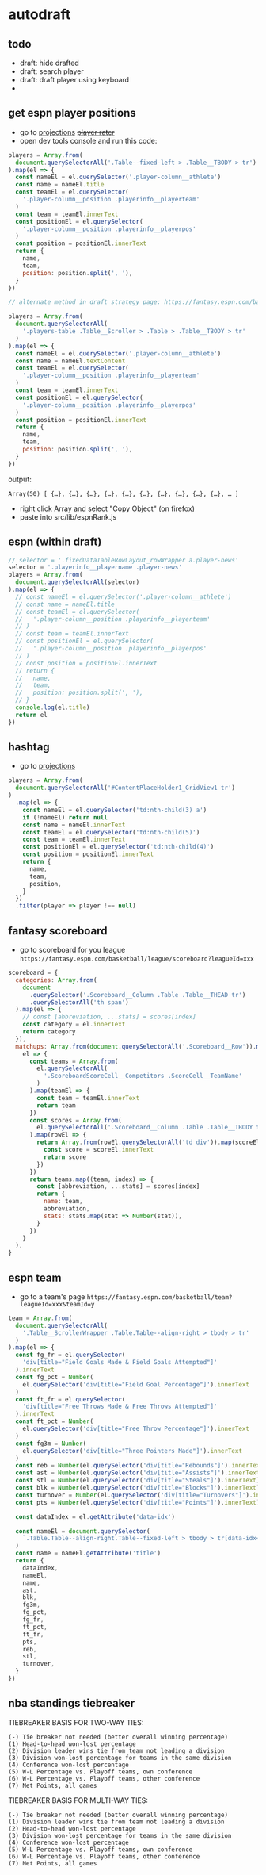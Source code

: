 # autodraft

## todo

- draft: hide drafted
- draft: search player
- draft: draft player using keyboard
-

## get espn player positions

- go to [projections](https://fantasy.espn.com/basketball/players/projections) ~~[player rater](https://fantasy.espn.com/basketball/playerrater)~~
- open dev tools console and run this code:

```javascript
players = Array.from(
  document.querySelectorAll('.Table--fixed-left > .Table__TBODY > tr')
).map(el => {
  const nameEl = el.querySelector('.player-column__athlete')
  const name = nameEl.title
  const teamEl = el.querySelector(
    '.player-column__position .playerinfo__playerteam'
  )
  const team = teamEl.innerText
  const positionEl = el.querySelector(
    '.player-column__position .playerinfo__playerpos'
  )
  const position = positionEl.innerText
  return {
    name,
    team,
    position: position.split(', '),
  }
})
```

```javascript
// alternate method in draft strategy page: https://fantasy.espn.com/basketball/editdraftstrategy?leagueId=201693

players = Array.from(
  document.querySelectorAll(
    '.players-table .Table__Scroller > .Table > .Table__TBODY > tr'
  )
).map(el => {
  const nameEl = el.querySelector('.player-column__athlete')
  const name = nameEl.textContent
  const teamEl = el.querySelector(
    '.player-column__position .playerinfo__playerteam'
  )
  const team = teamEl.innerText
  const positionEl = el.querySelector(
    '.player-column__position .playerinfo__playerpos'
  )
  const position = positionEl.innerText
  return {
    name,
    team,
    position: position.split(', '),
  }
})
```

output:

```
Array(50) [ {…}, {…}, {…}, {…}, {…}, {…}, {…}, {…}, {…}, {…}, … ]
```

- right click Array and select "Copy Object" (on firefox)
- paste into src/lib/espnRank.js

## espn (within draft)

```javascript
// selector = '.fixedDataTableRowLayout_rowWrapper a.player-news'
selector = '.playerinfo__playername .player-news'
players = Array.from(
  document.querySelectorAll(selector)
).map(el => {
  // const nameEl = el.querySelector('.player-column__athlete')
  // const name = nameEl.title
  // const teamEl = el.querySelector(
  //   '.player-column__position .playerinfo__playerteam'
  // )
  // const team = teamEl.innerText
  // const positionEl = el.querySelector(
  //   '.player-column__position .playerinfo__playerpos'
  // )
  // const position = positionEl.innerText
  // return {
  //   name,
  //   team,
  //   position: position.split(', '),
  // }
  console.log(el.title)
  return el
})
```

## hashtag

- go to [projections](https://hashtagbasketball.com/fantasy-basketball-projections)

```javascript
players = Array.from(
  document.querySelectorAll('#ContentPlaceHolder1_GridView1 tr')
)
  .map(el => {
    const nameEl = el.querySelector('td:nth-child(3) a')
    if (!nameEl) return null
    const name = nameEl.innerText
    const teamEl = el.querySelector('td:nth-child(5)')
    const team = teamEl.innerText
    const positionEl = el.querySelector('td:nth-child(4)')
    const position = positionEl.innerText
    return {
      name,
      team,
      position,
    }
  })
  .filter(player => player !== null)
```

## fantasy scoreboard

- go to scoreboard for you league `https://fantasy.espn.com/basketball/league/scoreboard?leagueId=xxx`

```javascript
scoreboard = {
  categories: Array.from(
    document
      .querySelector('.Scoreboard__Column .Table .Table__THEAD tr')
      .querySelectorAll('th span')
  ).map(el => {
    // const [abbreviation, ...stats] = scores[index]
    const category = el.innerText
    return category
  }),
  matchups: Array.from(document.querySelectorAll('.Scoreboard__Row')).map(
    el => {
      const teams = Array.from(
        el.querySelectorAll(
          '.ScoreboardScoreCell__Competitors .ScoreCell__TeamName'
        )
      ).map(teamEl => {
        const team = teamEl.innerText
        return team
      })
      const scores = Array.from(
        el.querySelectorAll('.Scoreboard__Column .Table .Table__TBODY tr')
      ).map(rowEl => {
        return Array.from(rowEl.querySelectorAll('td div')).map(scoreEl => {
          const score = scoreEl.innerText
          return score
        })
      })
      return teams.map((team, index) => {
        const [abbreviation, ...stats] = scores[index]
        return {
          name: team,
          abbreviation,
          stats: stats.map(stat => Number(stat)),
        }
      })
    }
  ),
}
```

## espn team

- go to a team's page `https://fantasy.espn.com/basketball/team?leagueId=xxx&teamId=y`

```javascript
team = Array.from(
  document.querySelectorAll(
    '.Table__ScrollerWrapper .Table.Table--align-right > tbody > tr'
  )
).map(el => {
  const fg_fr = el.querySelector(
    'div[title="Field Goals Made & Field Goals Attempted"]'
  ).innerText
  const fg_pct = Number(
    el.querySelector('div[title="Field Goal Percentage"]').innerText
  )
  const ft_fr = el.querySelector(
    'div[title="Free Throws Made & Free Throws Attempted"]'
  ).innerText
  const ft_pct = Number(
    el.querySelector('div[title="Free Throw Percentage"]').innerText
  )
  const fg3m = Number(
    el.querySelector('div[title="Three Pointers Made"]').innerText
  )
  const reb = Number(el.querySelector('div[title="Rebounds"]').innerText)
  const ast = Number(el.querySelector('div[title="Assists"]').innerText)
  const stl = Number(el.querySelector('div[title="Steals"]').innerText)
  const blk = Number(el.querySelector('div[title="Blocks"]').innerText)
  const turnover = Number(el.querySelector('div[title="Turnovers"]').innerText)
  const pts = Number(el.querySelector('div[title="Points"]').innerText)

  const dataIndex = el.getAttribute('data-idx')

  const nameEl = document.querySelector(
    `.Table.Table--align-right.Table--fixed-left > tbody > tr[data-idx="${dataIndex}"] .player-column__athlete`
  )
  const name = nameEl.getAttribute('title')
  return {
    dataIndex,
    nameEl,
    name,
    ast,
    blk,
    fg3m,
    fg_pct,
    fg_fr,
    ft_pct,
    ft_fr,
    pts,
    reb,
    stl,
    turnover,
  }
})
```

## nba standings tiebreaker

TIEBREAKER BASIS FOR TWO-WAY TIES:

    (-) Tie breaker not needed (better overall winning percentage)
    (1) Head-to-head won-lost percentage
    (2) Division leader wins tie from team not leading a division
    (3) Division won-lost percentage for teams in the same division
    (4) Conference won-lost percentage
    (5) W-L Percentage vs. Playoff teams, own conference
    (6) W-L Percentage vs. Playoff teams, other conference
    (7) Net Points, all games

TIEBREAKER BASIS FOR MULTI-WAY TIES:

    (-) Tie breaker not needed (better overall winning percentage)
    (1) Division leader wins tie from team not leading a division
    (2) Head-to-head won-lost percentage
    (3) Division won-lost percentage for teams in the same division
    (4) Conference won-lost percentage
    (5) W-L Percentage vs. Playoff teams, own conference
    (6) W-L Percentage vs. Playoff teams, other conference
    (7) Net Points, all games
